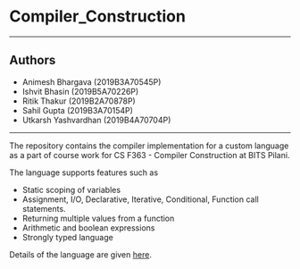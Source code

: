 # Compiler_Construction

---
## Authors
- Animesh Bhargava (2019B3A70545P)
- Ishvit Bhasin (2019B5A70226P)
- Ritik Thakur (2019B2A70878P)
- Sahil Gupta (2019B3A70154P)
- Utkarsh Yashvardhan (2019B4A70704P)
---

The repository contains the compiler implementation for a custom language as a part of course work for CS F363 - Compiler Construction at BITS Pilani.

The language supports features such as

- Static scoping of variables
- Assignment, I/O, Declarative, Iterative, Conditional, Function call statements.
- Returning multiple values from a function
- Arithmetic and boolean expressions
- Strongly typed language

Details of the language are given [here](https://github.com/Ishvit15/Compiler_Construction/blob/main/language%20specifications.pdf).
